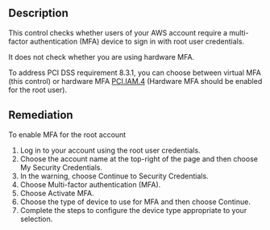 ## Description

This control checks whether users of your AWS account require a multi-factor authentication (MFA) device to sign in with root user credentials.

It does not check whether you are using hardware MFA.

To address PCI DSS requirement 8.3.1, you can choose between virtual MFA (this control) or hardware MFA [PCI.IAM.4](pci_v321_iam_4.md) (Hardware MFA should be enabled for the root user).

## Remediation

To enable MFA for the root account

1. Log in to your account using the root user credentials.
2. Choose the account name at the top-right of the page and then choose My Security Credentials.
3. In the warning, choose Continue to Security Credentials.
4. Choose Multi-factor authentication (MFA).
5. Choose Activate MFA.
6. Choose the type of device to use for MFA and then choose Continue.
7. Complete the steps to configure the device type appropriate to your selection.
